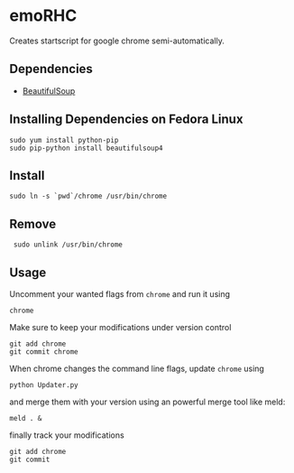 emoRHC
======

Creates startscript for google chrome semi-automatically. 

Dependencies
------------

- [BeautifulSoup](http://www.crummy.com/software/BeautifulSoup/)

Installing Dependencies on Fedora Linux
---------------------------------------

    sudo yum install python-pip
    sudo pip-python install beautifulsoup4

Install
-------

    sudo ln -s `pwd`/chrome /usr/bin/chrome

Remove
------

     sudo unlink /usr/bin/chrome
     
Usage
-----

Uncomment your wanted flags from `chrome` and run it using

    chrome
    
Make sure to keep your modifications under version control

    git add chrome
    git commit chrome

When chrome changes the command line flags, update `chrome` using
    
    python Updater.py
    
and merge them with your version using an powerful merge tool like meld:

    meld . &
    
finally track your modifications

    git add chrome
    git commit
